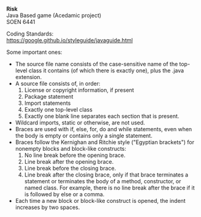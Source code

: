 <b>Risk </b><br>
Java Based game (Acedamic project) <br>
SOEN 6441


Coding Standards:<br>
https://google.github.io/styleguide/javaguide.html

Some important ones:
<ul>
  <li>The source file name consists of the case-sensitive name of the top-level class it contains (of which there is exactly one), plus the .java extension.</li>
  <li> A source file consists of, in order:
    <ol>
      <li>License or copyright information, if present</li>
      <li>Package statement</li>
      <li>Import statements</li>
      <li>Exactly one top-level class</li>
      <li>Exactly one blank line separates each section that is present.</li>
    </ol>
  </li>
  <li>Wildcard imports, static or otherwise, are not used.</li>
  <li>Braces are used with if, else, for, do and while statements, even when the body is empty or contains only a single statement.</li>
  <li>Braces follow the Kernighan and Ritchie style ("Egyptian brackets") for nonempty blocks and block-like constructs:
      <ol>
        <li>No line break before the opening brace.</li>
        <li>Line break after the opening brace.</li>
        <li>Line break before the closing brace.</li>
        <li>Line break after the closing brace, only if that brace terminates a statement or terminates the body of a method, constructor, or named class. For example, there is no line break after the brace if it is followed by else or a comma.</li>
      </ol>
  </li>
  <li>Each time a new block or block-like construct is opened, the indent increases by two spaces.</li>
</ul>
